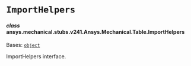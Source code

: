 # `ImportHelpers`



#### *class* ansys.mechanical.stubs.v241.Ansys.Mechanical.Table.ImportHelpers

Bases: [`object`](https://docs.python.org/3/library/functions.html#object)

ImportHelpers interface.

<!-- !! processed by numpydoc !! -->


